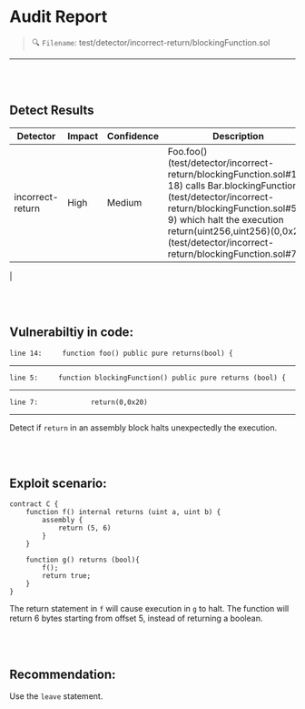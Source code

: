 # Audit Report 

> 🔍 `Filename`: test/detector/incorrect-return/blockingFunction.sol
---

<br></br>
## Detect Results

| Detector | Impact | Confidence | Description | 
| --- | --- | --- | --- | 
| incorrect-return | High | Medium | Foo.foo() (test/detector/incorrect-return/blockingFunction.sol#14-18) calls Bar.blockingFunction() (test/detector/incorrect-return/blockingFunction.sol#5-9) which halt the execution return(uint256,uint256)(0,0x20) (test/detector/incorrect-return/blockingFunction.sol#7)
 | 


<br></br>
## Vulnerabiltiy in code: 

```solidity
line 14:     function foo() public pure returns(bool) {

```
 ---

 ```solidity
line 5:     function blockingFunction() public pure returns (bool) {

```
 ---

 ```solidity
line 7:             return(0,0x20)

```
 ---

 Detect if `return` in an assembly block halts unexpectedly the execution.

<br></br>
## Exploit scenario: 


```solidity
contract C {
    function f() internal returns (uint a, uint b) {
        assembly {
            return (5, 6)
        }
    }

    function g() returns (bool){
        f();
        return true;
    }
}
```
The return statement in `f` will cause execution in `g` to halt.
The function will return 6 bytes starting from offset 5, instead of returning a boolean.

<br></br>
## Recommendation: 

Use the `leave` statement.

